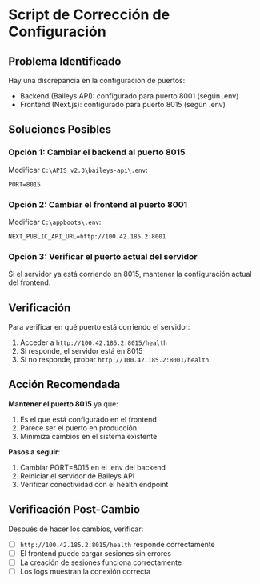 # Script de Corrección de Configuración

## Problema Identificado

Hay una discrepancia en la configuración de puertos:
- Backend (Baileys API): configurado para puerto 8001 (según .env)  
- Frontend (Next.js): configurado para puerto 8015 (según .env)

## Soluciones Posibles

### Opción 1: Cambiar el backend al puerto 8015

Modificar `C:\APIS_v2.3\baileys-api\.env`:
```env
PORT=8015
```

### Opción 2: Cambiar el frontend al puerto 8001

Modificar `C:\appboots\.env`:
```env
NEXT_PUBLIC_API_URL=http://100.42.185.2:8001
```

### Opción 3: Verificar el puerto actual del servidor

Si el servidor ya está corriendo en 8015, mantener la configuración actual del frontend.

## Verificación

Para verificar en qué puerto está corriendo el servidor:

1. Acceder a `http://100.42.185.2:8015/health`
2. Si responde, el servidor está en 8015
3. Si no responde, probar `http://100.42.185.2:8001/health`

## Acción Recomendada

**Mantener el puerto 8015** ya que:
1. Es el que está configurado en el frontend
2. Parece ser el puerto en producción
3. Minimiza cambios en el sistema existente

**Pasos a seguir**:
1. Cambiar PORT=8015 en el .env del backend
2. Reiniciar el servidor de Baileys API
3. Verificar conectividad con el health endpoint

## Verificación Post-Cambio

Después de hacer los cambios, verificar:
- [ ] `http://100.42.185.2:8015/health` responde correctamente
- [ ] El frontend puede cargar sesiones sin errores
- [ ] La creación de sesiones funciona correctamente
- [ ] Los logs muestran la conexión correcta
